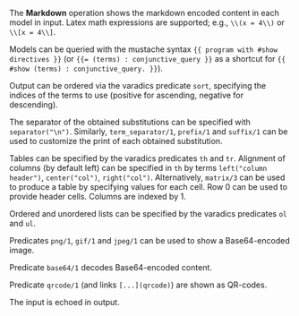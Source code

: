 The **Markdown** operation shows the markdown encoded content in each model in input. Latex math expressions are supported; e.g., `\\(x = 4\\)` or `\\[x = 4\\]`.

Models can be queried with the mustache syntax 
`{{ program with #show directives }}`
(or `{{= (terms) : conjunctive_query }}` as a shortcut for `{{ #show (terms) : conjunctive_query. }}`).

Output can be ordered via the varadics predicate `sort`, specifying the indices of the terms to use (positive for ascending, negative for descending).

The separator of the obtained substitutions can be specified with `separator("\n")`. Similarly, `term_separator/1`, `prefix/1` and `suffix/1` can be used to customize the print of each obtained substitution.

Tables can be specified by the varadics predicates `th` and `tr`. Alignment of columns (by default left) can be specified in `th` by terms `left("column header")`, `center("col")`, `right("col")`. Alternatively, `matrix/3` can be used to produce a table by specifying values for each cell. Row 0 can be used to provide header cells. Columns are indexed by 1.

Ordered and unordered lists can be specified by the varadics predicates `ol` and `ul`.

Predicates `png/1`, `gif/1` and `jpeg/1` can be used to show a Base64-encoded image.

Predicate `base64/1` decodes Base64-encoded content.

Predicate `qrcode/1` (and links `[...](qrcode)`) are shown as QR-codes.

The input is echoed in output.
